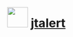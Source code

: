 ﻿# <img src="https://cdn.jsdelivr.net/gh/chtof/chocolatey-packages/automatic/jtalert/jtalert.png" width="48" height="48"/> [jtalert](https://chocolatey.org/packages/jtalert)

<![CDATA[<![CDATA[Provides several audio and visual alert types based on decoded Callsigns within JT65-HF and WSJT-X.
== Features

- Audio and visual alerts for several alert conditions
	- Your Callsign decoded (someone calling you)
	- CQ & QRZ
	- Wanted Callsign
	- Wanted Prefix (by Band/Mode)
	- Wanted Grid (by Band/Mode)
	- Wanted US State (by Band/Mode)
	- Wanted DXCC (by Band/Mode)
	- Wanted CQ Zone (by Band/Mode)
	- Wanted Continent (by Band/Mode)
	- Wanted CQ Marathon (by Band/Mode)

- Automatic logging to these log types when QSO is logged in JT65-HF or WSJT-X
	- DXLab DXKeeper
	- ACLog
	- Log4OM
	- HRD Log V5/V6
	- Standard ADIF file
	- MixW CSV file

- Various Web Services Supported
	- Online XML Callsign Database lookup. QRZ.com (paid) and HamQTH (free)
	- Upload logged QSO to Online Logbooks. ClubLog.org and HRDLog.net
	- Upload all decoded Callsigns with frequency and Signal report to HamSpots.net

- Works with DXLab applications
	- Automatic log to DXKeeper when JT65-HF or WSJT-X QSO is logged
	- Automatic post decoded Callsigns to SpotCollector (local spots)
	- DXKeeper lookup of previous QSOs with decoded Callsign
	- Send Callsign to Pathfinder for lookup

- Supports user-selectable Sound Card
	- Each audio alert type has independent volume setting & wave file
	- LoTW and eQSL membership flagging of decoded callsigns
	- Band Tracking or alerts. 160m to 2m, including 60m
	- Disable audio alert for Worked

![screenshot](https://cdn.jsdelivr.net/gh/chtof/chocolatey-packages/automatic/jtalert/screenshot.png)